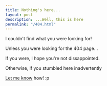 ```yaml
---
title: Nothing's here...
layout: post
description: ...Well, this is here
permalink: "/404.html"
---
```


<div class="post">
<div class="center-button" markdown="1">
I couldn't find what you were looking for!

Unless you were looking for the 404 page...

If you were, I hope you're not dissappointed.

Otherwise, if you stumbled here inadvertently

[Let me know](https://github.com/WilliamChiu/chilly.blue/issues/new) how! :p
</div>
</div>

